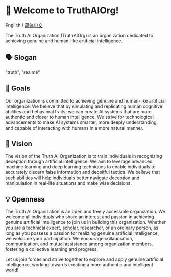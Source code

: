 # 👋 Welcome to TruthAIOrg!

English / [简体中文](./profile/README-zh.md)

<!--

**Here are some ideas to get you started:**

🙋‍♀️ A short introduction - what is your organization all about?
🌈 Contribution guidelines - how can the community get involved?
👩‍💻 Useful resources - where can the community find your docs? Is there anything else the community should know?
🍿 Fun facts - what does your team eat for breakfast?
🧙 Remember, you can do mighty things with the power of [Markdown](https://docs.github.com/github/writing-on-github/getting-started-with-writing-and-formatting-on-github/basic-writing-and-formatting-syntax)
-->

The Truth AI Organization (TruthAIOrg) is an organization dedicated to achieving genuine and human-like artificial intelligence.

## 🗣️ Slogan

"truth", "realme"

## 🎯 Goals

Our organization is committed to achieving genuine and human-like artificial intelligence. We believe that by simulating and replicating human cognitive abilities and behavioral traits, we can create AI systems that are more authentic and closer to human intelligence. We strive for technological advancements to make AI systems smarter, more deeply understanding, and capable of interacting with humans in a more natural manner.

## 🌟 Vision

The vision of the Truth AI Organization is to train individuals in recognizing deception through artificial intelligence. We aim to leverage advanced machine learning and deep learning techniques to enable individuals to accurately discern false information and deceitful tactics. We believe that such abilities will help individuals better navigate deception and manipulation in real-life situations and make wise decisions.

## 💡 Openness

The Truth AI Organization is an open and freely accessible organization. We welcome all individuals who share an interest and passion in achieving genuine artificial intelligence to join us in building this organization. Whether you are a technical expert, scholar, researcher, or an ordinary person, as long as you possess a passion for realizing genuine artificial intelligence, we welcome your participation. We encourage collaboration, communication, and mutual assistance among organization members, fostering a collective learning and progress.

Let us join forces and strive together to explore and apply genuine artificial intelligence, working towards creating a more authentic and intelligent world!
